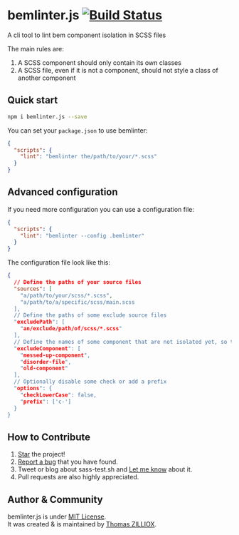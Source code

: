 bemlinter.js [![Build Status](https://travis-ci.org/tzi/bemlinter.js.svg?branch=master)](https://travis-ci.org/tzi/bemlinter.js)
======

A cli tool to lint bem component isolation in SCSS files

The main rules are: 

 1. A SCSS component should only contain its own classes
 2. A SCSS file, even if it is not a component, should not style a class of another component

 
Quick start
------

```sh
npm i bemlinter.js --save
```

You can set your `package.json` to use bemlinter:

```json
{
  "scripts": {
    "lint": "bemlinter the/path/to/your/*.scss"
  }
}
```


Advanced configuration 
------

If you need more configuration you can use a configuration file:

```json
{
  "scripts": {
    "lint": "bemlinter --config .bemlinter"
  }
}
```

The configuration file look like this:

```json
{
  // Define the paths of your source files
  "sources": [
    "a/path/to/your/scss/*.scss",
    "a/path/to/a/specific/scss/main.scss
  ],
  // Define the paths of some exclude source files 
  "excludePath": [
    "an/exclude/path/of/scss/*.scss"
  ],
  // Define the names of some component that are not isolated yet, so the linter will be kind ;)
  "excludeComponent": [
    "messed-up-component",
    "disorder-file",
    "old-component"
  ],
  // Optionally disable some check or add a prefix
  "options": {
    "checkLowerCase": false,
    "prefix": ['c-']
  }
}
```

  
How to Contribute
--------

1. [Star](https://github.com/tzi/bemlinter.js/stargazers) the project!
2. [Report a bug](https://github.com/tzi/bemlinter.js/issues/new) that you have found.
3. Tweet or blog about sass-test.sh and [Let me know](https://twitter.com/iamtzi) about it.
4. Pull requests are also highly appreciated.


Author & Community
--------

bemlinter.js is under [MIT License](http://tzi.mit-license.org/).<br>
It was created & is maintained by [Thomas ZILLIOX](http://tzi.fr).


